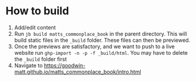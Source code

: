 # How to build

1. Add/edit content
2. Run `jb build matts_commonplace_book` in the parent directory.
   This will build static files in the `_build` folder. These files can then be previewed.
3. Once the previews are satisfactory, and we want to push to a live website run `ghp-import -n -p -f _build/html`.
   You may have to delete the `_build` folder first 
4. Navigate to https://goodwin-matt.github.io/matts_commonplace_book/intro.html


